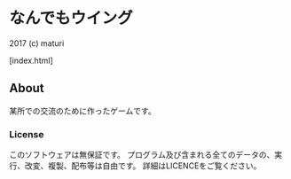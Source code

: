 # なんでもウイング

2017 (c) maturi

[index.html]

## About

某所での交流のために作ったゲームです。

### License

このソフトウェアは無保証です。
プログラム及び含まれる全てのデータの、実行、改変、複製、配布等は自由です。
詳細はLICENCEをご覧ください。
